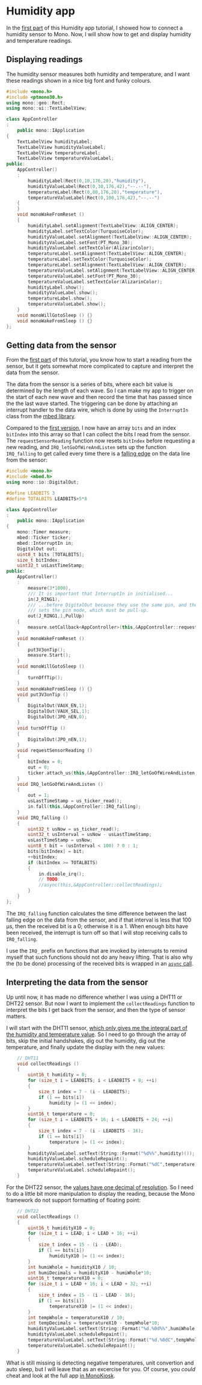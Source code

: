 # Humidity app

In the [first part](humidity-hardware.md) of this Humidity app tutorial, I showed how to connect a humidity sensor to Mono.  Now, I will show how to get and display humidity and temperature readings.

## Displaying readings

The humidity sensor measures both humidity and temperature, and I want these readings shown in a nice big font and funky colours.

```c++
#include <mono.h>
#include <ptmono30.h>
using mono::geo::Rect;
using mono::ui::TextLabelView;

class AppController
:
    public mono::IApplication
{
    TextLabelView humidityLabel;
    TextLabelView humidityValueLabel;
    TextLabelView temperatureLabel;
    TextLabelView temperatureValueLabel;
public:
    AppController()
    :
        humidityLabel(Rect(0,10,176,20),"humidity"),
        humidityValueLabel(Rect(0,30,176,42),"--.--"),
        temperatureLabel(Rect(0,80,176,20),"temperature"),
        temperatureValueLabel(Rect(0,100,176,42),"--.--")
    {
    }
    void monoWakeFromReset ()
    {
        humidityLabel.setAlignment(TextLabelView::ALIGN_CENTER);
        humidityLabel.setTextColor(TurquoiseColor);
        humidityValueLabel.setAlignment(TextLabelView::ALIGN_CENTER);
        humidityValueLabel.setFont(PT_Mono_30);
        humidityValueLabel.setTextColor(AlizarinColor);
        temperatureLabel.setAlignment(TextLabelView::ALIGN_CENTER);
        temperatureLabel.setTextColor(TurquoiseColor);
        temperatureLabel.setAlignment(TextLabelView::ALIGN_CENTER);
        temperatureValueLabel.setAlignment(TextLabelView::ALIGN_CENTER);
        temperatureValueLabel.setFont(PT_Mono_30);
        temperatureValueLabel.setTextColor(AlizarinColor);
        humidityLabel.show();
        humidityValueLabel.show();
        temperatureLabel.show();
        temperatureValueLabel.show();
    }
    void monoWillGotoSleep () {}
    void monoWakeFromSleep () {}
};
```

## Getting data from the sensor

From the [first part](humidity-hardware.md) of this tutorial, you know how to start a reading from the sensor, but it gets somewhat more complicated to capture and interpret the data from the sensor.

The data from the sensor is a series of bits, where each bit value is determined by the length of each wave.  So I can make my app to trigger on the start of each new wave and then record the time that has passed since the the last wave started.  The triggering can be done by attaching an interrupt handler to the data wire, which is done by using the `InterruptIn` class from the [mbed  library](https://developer.mbed.org/handbook/InterruptIn).

Compared to the [first version](humidity-hardware.md), I now have an array `bits` and an index `bitIndex` into this array so that I can collect the bits I read from the sensor.  The `requestSensorReading` function now resets `bitIndex` before requesting a new reading, and `IRQ_letGoOfWireAndListen` sets up the function `IRQ_falling` to get called every time there is a [falling edge](https://en.wikipedia.org/wiki/Signal_edge) on the data line from the sensor:

```c++
#include <mono.h>
#include <mbed.h>
using mono::io::DigitalOut;

#define LEADBITS 3
#define TOTALBITS LEADBITS+5*8

class AppController
:
    public mono::IApplication
{
    mono::Timer measure;
    mbed::Ticker ticker;
    mbed::InterruptIn in;
    DigitalOut out;
    uint8_t bits [TOTALBITS];
    size_t bitIndex;
    uint32_t usLastTimeStamp;
public:
    AppController()
    :
        measure(3*1000),
        /// It is important that InterruptIn in initialised...
        in(J_RING1),
        /// ...before DigitalOut because they use the same pin, and the initialisation
        /// sets the pin mode, which must be pull-up.
        out(J_RING1,1,PullUp)
    {
        measure.setCallback<AppController>(this,&AppController::requestSensorReading);
    }
    void monoWakeFromReset ()
    {
        put3V3onTip();
        measure.Start();
    }
    void monoWillGotoSleep ()
    {
        turnOffTip();
    }
    void monoWakeFromSleep () {}
    void put3V3onTip ()
    {
        DigitalOut(VAUX_EN,1);
        DigitalOut(VAUX_SEL,1);
        DigitalOut(JPO_nEN,0);
    }
    void turnOffTip ()
    {
        DigitalOut(JPO_nEN,1);
    }
    void requestSensorReading ()
    {
        bitIndex = 0;
        out = 0;
        ticker.attach_us(this,&AppController::IRQ_letGoOfWireAndListen,18*1000);
    }
    void IRQ_letGoOfWireAndListen ()
    {
        out = 1;
        usLastTimeStamp = us_ticker_read();
        in.fall(this,&AppController::IRQ_falling);
    }
    void IRQ_falling ()
    {
        uint32_t usNow = us_ticker_read();
        uint32_t usInterval = usNow - usLastTimeStamp;
        usLastTimeStamp = usNow;
        uint8_t bit = (usInterval < 100) ? 0 : 1;
        bits[bitIndex] = bit;
        ++bitIndex;
        if (bitIndex >= TOTALBITS)
        {
            in.disable_irq();
            // TODO:
            //async(this,&AppController::collectReadings);
        }
    }
};
```

The `IRQ_falling` function calculates the time difference between the last falling edge on the data from the sensor, and if that interval is less that 100 µs, then the received bit is a 0; otherwise it is a 1.  When enough bits have been received, the interrupt is turn off so that I will stop receiving calls to `IRQ_falling`.

I use the `IRQ_` prefix on functions that are invoked by interrupts to remind myself that such functions should not do any heavy lifting.  That is also why the (to be done) processing of the received bits is wrapped in an [`async` call](https://community.openmono.com/topic/57/mono-sdk-1-2-released).

## Interpreting the data from the sensor

Up until now, it has made no difference whether I was using a DHT11 or DHT22 sensor.  But now I want to implement the `collectReadings` function to interpret the bits I get back from the sensor, and then the type of sensor matters.

I will start with the DHT11 sensor, [which only gives me the integral part of the humidity and temperature value](http://www.micropik.com/PDF/dht11.pdf).  So I need to go through the array of bits, skip the initial handshakes, dig out the humidity, dig out the temperature, and finally update the display with the new values:

```c++
    // DHT11
    void collectReadings ()
    {
        uint16_t humidity = 0;
        for (size_t i = LEADBITS; i < LEADBITS + 8; ++i)
        {
            size_t index = 7 - (i - LEADBITS);
            if (1 == bits[i])
                humidity |= (1 << index);
        }
        uint16_t temperature = 0;
        for (size_t i = LEADBITS + 16; i < LEADBITS + 24; ++i)
        {
            size_t index = 7 - (i - LEADBITS - 16);
            if (1 == bits[i])
                temperature |= (1 << index);
        }
        humidityValueLabel.setText(String::Format("%d%%",humidity)());
        humidityValueLabel.scheduleRepaint();
        temperatureValueLabel.setText(String::Format("%dC",temperature)());
        temperatureValueLabel.scheduleRepaint();
    }
```

For the DHT22 sensor, the [values have one decimal of resolution](https://www.sparkfun.com/datasheets/Sensors/Temperature/DHT22.pdf).  So I need to do a little bit more manipulation to display the reading, because the Mono framework do not support formatting of floating point:

```c++
    // DHT22
    void collectReadings ()
    {
        uint16_t humidityX10 = 0;
        for (size_t i = LEAD; i < LEAD + 16; ++i)
        {
            size_t index = 15 - (i - LEAD);
            if (1 == bits[i])
                humidityX10 |= (1 << index);
        }
        int humiWhole = humidityX10 / 10;
        int humiDecimals = humidityX10 - humiWhole*10;
        uint16_t temperatureX10 = 0;
        for (size_t i = LEAD + 16; i < LEAD + 32; ++i)
        {
            size_t index = 15 - (i - LEAD - 16);
            if (1 == bits[i])
                temperatureX10 |= (1 << index);
        }
        int tempWhole = temperatureX10 / 10;
        int tempDecimals = temperatureX10 - tempWhole*10;
        humidityValueLabel.setText(String::Format("%d.%0d%%",humiWhole,humiDecimals)());
        humidityValueLabel.scheduleRepaint();
        temperatureValueLabel.setText(String::Format("%d.%0dC",tempWhole,tempDecimals)());
        temperatureValueLabel.scheduleRepaint();
    }
```

What is still missing is detecting negative temperatures, unit convertion and auto sleep, but I will leave that as an excercise for you.  Of course, you *could* cheat and look at the full app [in MonoKiosk](http://monokiosk.com/app/com-openmono-humidity).


